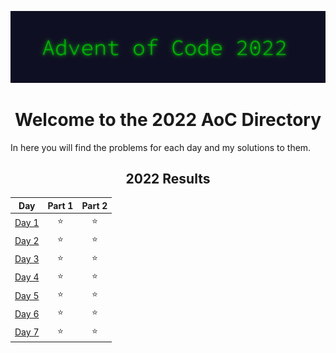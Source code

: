 ![AoC2022 logo](https://raw.githubusercontent.com/tfeuerbach/advent-of-code/main/2022/aoc_2022.png)

<h1 align="center">Welcome to the 2022 AoC Directory</h1>
<div>
  <div align="left">
    <p>In here you will find the problems for each day and my solutions to them.</p>
  </div>
  <div align="center">

<!--- advent_readme_stars table --->
## 2022 Results

| Day | Part 1 | Part 2 |
| :---: | :---: | :---: |
| [Day 1](https://github.com/tfeuerbach/advent_of_code/tree/main/2022/day-01) | ⭐ | ⭐ |
| [Day 2](https://github.com/tfeuerbach/advent_of_code/tree/main/2022/day-02) | ⭐ | ⭐ |
| [Day 3](https://github.com/tfeuerbach/advent_of_code/tree/main/2022/day-03) | ⭐ | ⭐ |
| [Day 4](https://github.com/tfeuerbach/advent_of_code/tree/main/2022/day-04) | ⭐ | ⭐ |
| [Day 5](https://github.com/tfeuerbach/advent_of_code/tree/main/2022/day-05) | ⭐ | ⭐ |
| [Day 6](https://github.com/tfeuerbach/advent_of_code/tree/main/2022/day-06) | ⭐ | ⭐ |
| [Day 7](https://github.com/tfeuerbach/advent_of_code/tree/main/2022/day-07) | ⭐ | ⭐ |
<!--- advent_readme_stars table --->

  </div>
</div>
